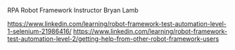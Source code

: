 RPA Robot Framework
Instructor Bryan Lamb

https://www.linkedin.com/learning/robot-framework-test-automation-level-1-selenium-21986416/
https://www.linkedin.com/learning/robot-framework-test-automation-level-2/getting-help-from-other-robot-framework-users
